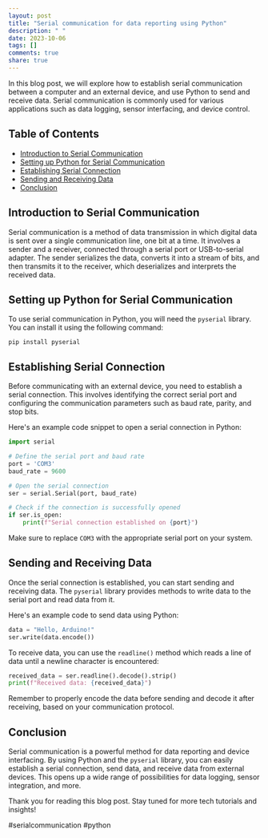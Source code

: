 ```yaml
---
layout: post
title: "Serial communication for data reporting using Python"
description: " "
date: 2023-10-06
tags: []
comments: true
share: true
---
```


In this blog post, we will explore how to establish serial communication between a computer and an external device, and use Python to send and receive data. Serial communication is commonly used for various applications such as data logging, sensor interfacing, and device control.

## Table of Contents
- [Introduction to Serial Communication](#introduction-to-serial-communication)
- [Setting up Python for Serial Communication](#setting-up-python-for-serial-communication)
- [Establishing Serial Connection](#establishing-serial-connection)
- [Sending and Receiving Data](#sending-and-receiving-data)
- [Conclusion](#conclusion)

## Introduction to Serial Communication

Serial communication is a method of data transmission in which digital data is sent over a single communication line, one bit at a time. It involves a sender and a receiver, connected through a serial port or USB-to-serial adapter. The sender serializes the data, converts it into a stream of bits, and then transmits it to the receiver, which deserializes and interprets the received data.

## Setting up Python for Serial Communication

To use serial communication in Python, you will need the `pyserial` library. You can install it using the following command:

```
pip install pyserial
```

## Establishing Serial Connection

Before communicating with an external device, you need to establish a serial connection. This involves identifying the correct serial port and configuring the communication parameters such as baud rate, parity, and stop bits.

Here's an example code snippet to open a serial connection in Python:

```python
import serial

# Define the serial port and baud rate
port = 'COM3'
baud_rate = 9600

# Open the serial connection
ser = serial.Serial(port, baud_rate)

# Check if the connection is successfully opened
if ser.is_open:
    print(f"Serial connection established on {port}")
```

Make sure to replace `COM3` with the appropriate serial port on your system.

## Sending and Receiving Data

Once the serial connection is established, you can start sending and receiving data. The `pyserial` library provides methods to write data to the serial port and read data from it.

Here's an example code to send data using Python:

```python
data = "Hello, Arduino!"
ser.write(data.encode())
```

To receive data, you can use the `readline()` method which reads a line of data until a newline character is encountered:

```python
received_data = ser.readline().decode().strip()
print(f"Received data: {received_data}")
```

Remember to properly encode the data before sending and decode it after receiving, based on your communication protocol.

## Conclusion

Serial communication is a powerful method for data reporting and device interfacing. By using Python and the `pyserial` library, you can easily establish a serial connection, send data, and receive data from external devices. This opens up a wide range of possibilities for data logging, sensor integration, and more.

Thank you for reading this blog post. Stay tuned for more tech tutorials and insights!

\#serialcommunication #python